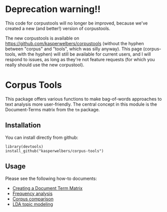 Deprecation warning!!
============

This code for corpustools will no longer be improved, because we've created a new (and better!) version of corpustools. 

The new corpustools is available on https://github.com/kasperwelbers/corpustools (without the hyphen between "corpus" and "tools", which was silly anyway). This page (corpus-tools, with the hyphen) will still be available for current users, and I will respond to issues, as long as they're not feature requests (for which you really should use the new corpustool).

Corpus Tools
============

This package offers various functions to make bag-of-words approaches to text analysis more user-friendly.
The central concept in this module is the Document-Terms matrix from the `tm` package.

Installation
----

You can install directly from github:

```{r}
library(devtools)
install_github("kasperwelbers/corpus-tools")
```

Usage
-----

Please see the following how-to documents:

* [Creating a Document Term Matrix](howto/dtm.md)
* [Frequency analysis](howto/frequency.md)
* [Corpus comparison](howto/compare.md)
* [LDA topic modeling](howto/lda.md)
